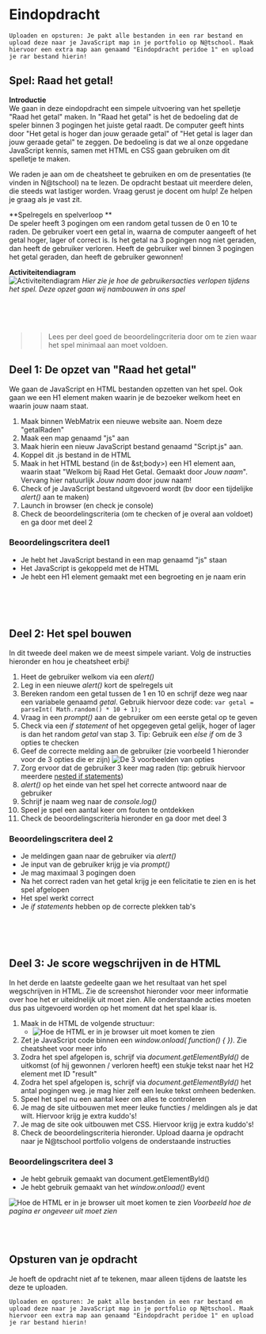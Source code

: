 # Eindopdracht
`` Uploaden en opsturen: Je pakt alle bestanden in een rar bestand en upload deze naar je JavaScript map in je portfolio op N@tschool. Maak hiervoor een extra map aan genaamd "Eindopdracht peridoe 1" en upload je rar bestand hierin! `` 

## Spel: Raad het getal!

**Introductie**<br>
We gaan in deze eindopdracht een simpele uitvoering van het spelletje "Raad het getal" maken. In "Raad het getal" is het de bedoeling dat de speler binnen 3 pogingen het juiste getal raadt. De computer geeft hints door "Het getal is hoger dan jouw geraade getal" of "Het getal is lager dan jouw geraade getal" te zeggen.
De bedoeling is dat we al onze opgedane JavaScript kennis, samen met HTML en CSS gaan gebruiken om dit spelletje te maken. 

We raden je aan om de cheatsheet te gebruiken en om de presentaties (te vinden in N@tschool) na te lezen.
De opdracht bestaat uit meerdere delen, die steeds wat lastiger worden. Vraag gerust je docent om hulp! Ze helpen je graag als je vast zit.

**Spelregels en spelverloop **<br>
De speler heeft 3 pogingen om een random getal tussen de 0 en 10 te raden. De gebruiker voert een getal in, waarna de computer aangeeft of het getal hoger, lager of correct is. 
Is het getal na 3 pogingen nog niet geraden, dan heeft de gebruiker verloren. Heeft de gebruiker wel binnen 3 pogingen het getal geraden, dan heeft de gebruiker gewonnen!


**Activiteitendiagram**<br>
![Activiteitendiagram](https://raw.githubusercontent.com/ictacademiekw1c/opdrachten-repository/master/javascript/productie/afbeeldingen/eindopdracht/Activeitendiagram.png)
*Hier zie je hoe de gebruikersacties verlopen tijdens het spel. Deze opzet gaan wij nambouwen in ons spel*

<br><br><br>

>> Lees per deel goed de beoordelingcriteria door om te zien waar het spel minimaal aan moet voldoen.

## Deel 1: De opzet van "Raad het getal"

We gaan de JavaScript en HTML bestanden opzetten van het spel. Ook gaan we een H1 element maken waarin je de bezoeker welkom heet en waarin jouw naam staat.

1. Maak binnen WebMatrix een nieuwe website aan. Noem deze "getalRaden"
2. Maak een map genaamd "js" aan
3. Maak hierin een nieuw JavaScript bestand genaamd "Script.js" aan.
3. Koppel dit .js bestand in de HTML
4. Maak in het HTML bestand (in de &st;body&gt;) een H1 element aan, waarin staat "Welkom bij Raad Het Getal. Gemaakt door *Jouw naam*". Vervang hier natuurlijk *Jouw naam*  door jouw naam!
5. Check of je JavaScript bestand uitgevoerd wordt (bv door een tijdelijke *alert()* aan te maken)
6. Launch in browser (en check je console)
7. Check de beoordelingscriteria (om te checken of je overal aan voldoet) en ga door met deel 2

### Beoordelingscritera deel1
- Je hebt het JavaScript bestand in een map genaamd "js" staan
- Het JavaScript is gekoppeld met de HTML
- Je hebt een H1 element gemaakt met een begroeting en je naam erin


<br><br><br>

## Deel 2: Het spel bouwen

In dit tweede deel maken we de meest simpele variant. Volg de instructies hieronder en hou je cheatsheet erbij!

1. Heet de gebruiker welkom via een *alert()*
2. Leg in een nieuwe *alert()* kort de spelregels uit 
3. Bereken random een getal tussen de 1 en 10 en schrijf deze weg naar een variabele genaamd *getal*. Gebruik hiervoor deze code: ```var getal = parseInt( Math.random() * 10 + 1);``` 
4. Vraag in een *prompt()* aan de gebruiker om een eerste getal op te geven
5. Check via een *if statement* of het opgegeven getal gelijk, hoger of lager is dan het random *getal* van stap 3. Tip: Gebruik een *else if* om de 3 opties te checken
6. Geef de correcte melding aan de gebruiker (zie voorbeeld 1 hieronder voor de 3 opties die er zijn)
![De 3 voorbeelden van opties](https://raw.githubusercontent.com/ictacademiekw1c/opdrachten-repository/master/javascript/productie/afbeeldingen/eindopdracht/3opties.png)
7. Zorg ervoor dat de gebruiker 3 keer mag raden (tip: gebruik hiervoor meerdere <a href="http://javascript.about.com/od/decisionmaking/a/des09.htm">nested if statements</a>)
8. *alert()* op het einde van het spel het correcte antwoord naar de gebruiker
9. Schrijf je naam weg naar de *console.log()*
10. Speel je spel een aantal keer om fouten te ontdekken
11. Check de beoordelingscriteria hieronder en ga door met deel 3

### Beoordelingscritera deel 2
- Je meldingen gaan naar de gebruiker via *alert()*
- Je input van de gebruiker krijg je via *prompt()*
- Je mag maximaal 3 pogingen doen
- Na het correct raden van het getal krijg je een felicitatie te zien en is het spel afgelopen
- Het spel werkt correct
- Je *if statements* hebben op de correcte plekken tab's


<br><br><br>

## Deel 3:  Je score wegschrijven in de HTML

In het derde en laatste gedeelte gaan we het resultaat van het spel wegschrijven in HTML. Zie de screenshot hieronder voor meer informatie over hoe het er uiteidnelijk uit moet zien.
Alle onderstaande acties moeten dus pas uitgevoerd worden op het moment dat het spel klaar is.

1. Maak in de HTML de volgende structuur:
	- ![Hoe de HTML er in je browser uit moet komen te zien](https://raw.githubusercontent.com/ictacademiekw1c/opdrachten-repository/master/javascript/productie/afbeeldingen/eindopdracht/Screenshot2.png) 
2. Zet je JavaScript code binnen een *window.onload( function() {   })*. Zie cheatsheet voor meer info
3. Zodra het spel afgelopen is, schrijf via *document.getElementById()* de uitkomst (of hij gewonnen / verloren heeft) een stukje tekst naar het H2 element met ID "result"  
4. Zodra het spel afgelopen is, schrijf via *document.getElementById()* het antal pogingen weg. je mag hier zelf een leuke tekst omheen bedenken.
5. Speel het spel nu een aantal keer om alles te controleren
6. Je mag de site uitbouwen met meer leuke functies / meldingen als je dat wilt. Hiervoor krijg je extra kuddo's!
7. Je mag de site ook uitbouwen met CSS. Hiervoor krijg je extra kuddo's!
8. Check de beoordelingscriteria hieronder. Upload daarna je opdracht naar je N@tschool portfolio volgens de onderstaande instructies 


### Beoordelingscritera deel 3
- Je hebt gebruik gemaakt van document.getElementById()
- Je hebt gebruik gemaakt van het *window.onload()* event

![Hoe de HTML er in je browser uit moet komen te zien](https://raw.githubusercontent.com/ictacademiekw1c/opdrachten-repository/master/javascript/productie/afbeeldingen/eindopdracht/Screenshot.png)
*Voorbeeld hoe de pagina er ongeveer uit moet zien*

<br><br>


## Opsturen van je opdracht
Je hoeft de opdracht niet af te tekenen, maar alleen tijdens de laatste les deze te uploaden.

`` Uploaden en opsturen: Je pakt alle bestanden in een rar bestand en upload deze naar je JavaScript map in je portfolio op N@tschool. Maak hiervoor een extra map aan genaamd "Eindopdracht peridoe 1" en upload je rar bestand hierin! `` 
